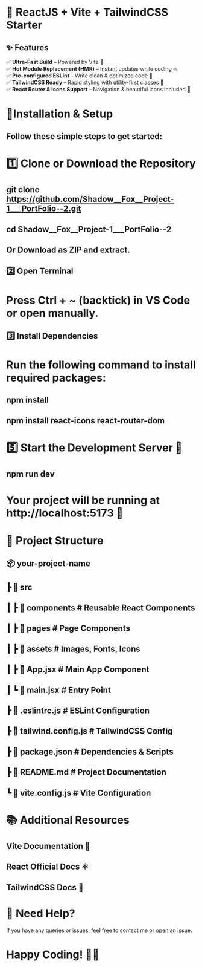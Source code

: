 # 🚀 ReactJS + Vite + TailwindCSS Starter

## ✨ Features  

✅ **Ultra-Fast Build** – Powered by Vite 🚀  
✅ **Hot Module Replacement (HMR)** – Instant updates while coding 🔥  
✅ **Pre-configured ESLint** – Write clean & optimized code 📏  
✅ **TailwindCSS Ready** – Rapid styling with utility-first classes 🎨  
✅ **React Router & Icons Support** – Navigation & beautiful icons included 🔗  


# 📌Installation & Setup
## Follow these simple steps to get started:

# 1️⃣ Clone or Download the Repository
## git clone https://github.com/Shadow__Fox__Project-1___PortFolio--2.git
## cd Shadow__Fox__Project-1___PortFolio--2
## Or Download as ZIP and extract.



## 2️⃣ Open Terminal
# Press Ctrl + ~ (backtick) in VS Code or open manually.
 

## 3️⃣ Install Dependencies
# Run the following command to install required packages:

## npm install
## npm install react-icons react-router-dom

# 5️⃣ Start the Development Server 🚀


## npm run dev
# Your project will be running at http://localhost:5173 🎉

# 📂 Project Structure

## 📦 your-project-name
## ┣ 📂 src
## ┃ ┣ 📂 components  # Reusable React Components
## ┃ ┣ 📂 pages       # Page Components
## ┃ ┣ 📂 assets      # Images, Fonts, Icons
## ┃ ┣ 📜 App.jsx     # Main App Component
## ┃ ┗ 📜 main.jsx    # Entry Point
## ┣ 📜 .eslintrc.js  # ESLint Configuration
## ┣ 📜 tailwind.config.js  # TailwindCSS Config
## ┣ 📜 package.json  # Dependencies & Scripts
## ┣ 📜 README.md  # Project Documentation
## ┗ 📜 vite.config.js  # Vite Configuration

# 📚 Additional Resources
## Vite Documentation 📖
## React Official Docs ⚛️
## TailwindCSS Docs 🎨

# 🤝 Need Help?
If you have any queries or issues, feel free to contact me or open an issue.

# Happy Coding! 🚀✨


